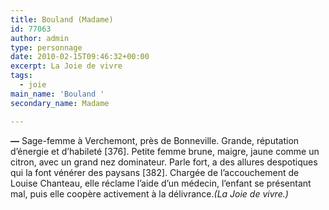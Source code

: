 ```yaml
---
title: Bouland (Madame)
id: 77063
author: admin
type: personnage
date: 2010-02-15T09:46:32+00:00
excerpt: La Joie de vivre
tags:
  - joie
main_name: 'Bouland '
secondary_name: Madame

---
```

**—** Sage-femme à Verchemont, près de Bonneville. Grande, réputation d&rsquo;énergie et d&rsquo;habileté [376]. Petite femme brune, maigre, jaune comme un citron, avec un grand nez dominateur. Parle fort, a des allures despotiques qui la font vénérer des paysans [382]. Chargée de l&rsquo;accouchement de Louise Chanteau, elle réclame l&rsquo;aide d&rsquo;un médecin, l&rsquo;enfant se présentant mal, puis elle coopère activement à la délivrance._(La Joie de vivre.)_